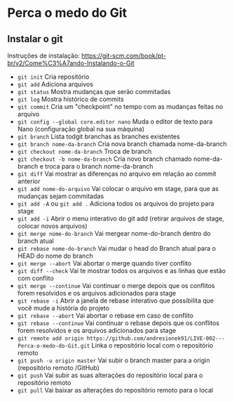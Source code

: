 # Perca o medo do Git

## Instalar o git
Instruções de instalação: https://git-scm.com/book/pt-br/v2/Come%C3%A7ando-Instalando-o-Git


* `git init` Cria repositório
* `git add` Adiciona arquivos
* `git status` Mostra mudanças que serão commitadas
* `git log` Mostra histórico de commits
* `git commit` Cria um "checkpoint" no tempo com as mudanças feitas no arquivo
* `git config --global core.editor nano` Muda o editor de texto para Nano (configuração global na sua máquina)
* `git branch` Lista todgit branchas as branches existentes
* `git branch nome-da-branch` Cria nova branch chamada nome-da-branch
* `git checkout nome-da-branch` Troca de branch
* `git checkout -b nome-da-branch` Cria novo branch chamado nome-da-branch e troca para o branch nome-da-branch
* `git diff` Vai mostrar as diferenças no arquivo em relação ao commit anterior
* `git add nome-do-arquivo` Vai colocar o arquivo em stage, para que as mudanças sejam commitadas
* `git add -A` ou `git add .` Adiciona todos os arquivos do projeto para stage
* `git add -i` Abrir o menu interativo do git add (retirar arquivos de stage, colocar novos arquivos)
* `git merge nome-do-branch` Vai mergear nome-do-branch dentro do branch atual
* `git rebase nome-do-branch` Vai mudar o head do Branch atual para o HEAD do nome do branch
* `git merge --abort` Vai abortar o merge quando tiver conflito
* `git diff --check` Vai te mostrar todos os arquivos e as linhas que estão com conflito
* `git merge --continue` Vai continuar o merge depois que os conflitos forem resolvidos e os arquivos adicionados para stage
* `git rebase -i` Abrir a janela de rebase interativo que possibilita que você mude a história do projeto
* `git rebase --abort` Vai abortar o rebase em caso de conflito
* `git rebase --continue` Vai continuar o rebase depois que os conflitos forem resolvidos e os arquivos adicionados para stage
* `git remote add origin https://github.com/andresionek91/LIVE-002---Perca-o-medo-do-Git.git` Linka o repositório local com o repositório remoto
* `git push -u origin master` Vai subir o branch master para a origin (repositório remoto /GitHub)
* `git push` Vai subir as suas alterações do repositório local para o repositório remoto
* `git pull` Vai baixar as alterações do repositório remoto para o local
